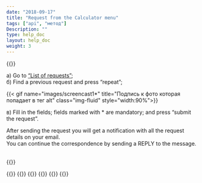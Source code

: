 ```yaml
---
date: "2018-09-17"
title: "Request from the Calculator menu"
tags: ["api", "метод"]
Description: ""
type: help_doc
layout: help_doc
weight: 3
---
```



{{<alert icon="hand-o-up" color="alert11-light" text="Use this feature if you want to make a new request using the previously entered info." close="false">}} 


а) Go to <a href="https://my.fesco.com/requests" target="_blank">“List of requests”</a>; <br/>
б) Find a previous request and press “repeat”;

{{< gif name="images/screencast1*" title="Подпись к фото которая попадает в тег alt" class="img-fluid" style="width:90%">}}
<br/>

в) Fill in the fields; fields marked with * are mandatory; and press “submit the request”.


<div class="pixxett-alert pixxett-alert-icon alert8-light">
  <i class="fa fa-envelope"></i>After sending the request you will get a notification with all the request details on your email. <br/> You can continue the correspondence by sending a REPLY to the message.
</div>

<br/>

{{<isHelpful>}}


{{<seeAlso>}}
    {{<seeAlsoItem link="/new_order/online_order/templates/" text="Request from the template">}}
    {{<seeAlsoItem link="/new_order/fields/" text="How to fill in the fields in the request">}}
    {{<seeAlsoItem link="/new_order/questions/" text="КHow to add one more cargo to the request">}}
    {{<seeAlsoItem link="/new_order/questions/" text="Who should be indicated as a consignee at destination station at the destination station">}}
{{</seeAlso>}}